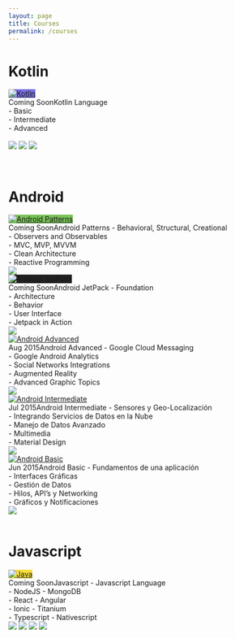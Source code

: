 ```yaml
---
layout: page
title: Courses
permalink: /courses
---
```


# Kotlin
<div class="box-course">
	<a href="../assets/courses/empty.svg" target="_blank">
	<img src="/assets/courses/empty.svg" alt="Kotlin" class="img-course" style="background-color: #7870E2"></a>	
	<div class="desc-course">
		<span class="title-course"><span class="year-app">Coming Soon</span>Kotlin Language</span>
			<br/>
			- Basic<br/>
			- Intermediate<br/>
			- Advanced<br/>
			<br/>
		<div class="course-links">
			<a href="https://github.com/tiveor/kotlin-basic" target="_blank"><img src="/assets/icons/github-logo.svg" class="img-course-link"/></a>
			<a href="https://github.com/tiveor/kotlin-intermediate" target="_blank"><img src="/assets/icons/github-logo.svg" class="img-course-link"/></a>
			<a href="https://github.com/tiveor/kotlin-advanced" target="_blank"><img src="/assets/icons/github-logo.svg" class="img-course-link"/></a>
		</div>
	</div>
</div>

<br/>

<!--
# iOS
<div class="box-course">
	<a href="../assets/courses/empty.svg" target="_blank">
	<img src="/assets/courses/empty.svg" alt="Web Basic" class="img-course" style="background-color: #313131"></a>	
	<div class="desc-course">
		<span class="title-course"><span class="year-app">Coming Soon</span>iOS</span>
			- Basic<br/>
			- Intermediate<br/>
			- Advanced<br/>
			- Patterns<br/>	
		<div class="course-links">
			<a href="https://github.com/tiveor/ios-basic" target="_blank"><img src="/assets/icons/github-logo.svg" class="img-course-link"/></a>
			<a href="https://github.com/tiveor/ios-intermediate" target="_blank"><img src="/assets/icons/github-logo.svg" class="img-course-link"/></a>
			<a href="https://github.com/tiveor/ios-advanced" target="_blank"><img src="/assets/icons/github-logo.svg" class="img-course-link"/></a>
		</div>
	</div>
</div>


<div class="box-course">
	<a href="../assets/courses/empty.svg" target="_blank">
	<img src="/assets/courses/empty.svg" alt="Swift Language" class="img-course" style="background-color: #F89E40"></a>	
	<div class="desc-course">
		<span class="title-course"><span class="year-app">Coming Soon</span>Swift Language</span>
			- Object Oriented<br/>
			- Functional Programming<br/>
			- Types<br/>			
			- iOS & Playground<br/>			
			<br/>
		<div class="course-links">
			<a href="https://github.com/tiveor/swift-basic" target="_blank"><img src="/assets/icons/github-logo.svg" class="img-course-link"/></a>
		</div>
	</div>
</div>

<br/>

# Ruby
<div class="box-course">
	<a href="../assets/courses/empty.svg" target="_blank">
	<img src="/assets/courses/empty.svg" alt="Ruby on Rails Basic" class="img-course" style="background-color: #F05336"></a>	
	<div class="desc-course">
		<span class="title-course"><span class="year-app">Coming Soon</span>Ruby on Rails</span>
			- Basic<br/>
			- Intermediate<br/>
			- Advanced<br/>
			- Patterns<br/>
			- Real World<br/>			
		<div class="course-links">
			<a href="https://github.com/tiveor/ror-basic" target="_blank"><img src="/assets/icons/github-logo.svg" class="img-course-link"/></a>
			<a href="https://github.com/tiveor/ror-intermediate" target="_blank"><img src="/assets/icons/github-logo.svg" class="img-course-link"/></a>
			<a href="https://github.com/tiveor/ror-advanced" target="_blank"><img src="/assets/icons/github-logo.svg" class="img-course-link"/></a>
		</div>
	</div>
</div>

<div class="box-course">
	<a href="../assets/courses/empty.svg" target="_blank">
	<img src="/assets/courses/empty.svg" alt="Web Basic" class="img-course" style="background-color: #F05336"></a>	
	<div class="desc-course">
		<span class="title-course"><span class="year-app">Coming Soon</span>Web Basic</span>
			- HTML - DOM <br/>
			- CSS - Sass - Less<br/>
			- Javascript - Angular - React <br/>
			- GUI Design<br/>
			- Material Design<br/>			
		<div class="course-links">
			<a href="https://github.com/tiveor/web-basic" target="_blank"><img src="/assets/icons/github-logo.svg" class="img-course-link"/></a>
		</div>
	</div>
</div>


<div class="box-course">
	<a href="../assets/courses/empty.svg" target="_blank">
	<img src="/assets/courses/empty.svg" alt="Ruby Language" class="img-course" style="background-color: #F05336"></a>	
	<div class="desc-course">
		<span class="title-course"><span class="year-app">Coming Soon</span>Ruby Language</span>
			- Fundamentals<br/>
			- Structure<br/>
			- Lambdas<br/>			
			- TDD & BDD<br/>			
			<br/>
		<div class="course-links">
			<a href="https://github.com/tiveor/ruby-basic" target="_blank"><img src="/assets/icons/github-logo.svg" class="img-course-link"/></a>
		</div>
	</div>
</div>
-->
<br/>

# Android
<div class="box-course">
	<a href="../assets/courses/empty.svg" target="_blank">
	<img src="/assets/courses/empty.svg" alt="Android Patterns" class="img-course" style="background-color: #78C257"/></a>	
	<div class="desc-course">
		<span class="title-course"><span class="year-app">Coming Soon</span>Android Patterns</span>
			- Behavioral, Structural, Creational<br/>
			- Observers and Observables<br/>
			- MVC, MVP, MVVM<br/>
			- Clean Architecture<br/>
			- Reactive Programming<br/>			
		<div class="course-links">
			<a href="https://github.com/tiveor/android-design-patterns" target="_blank"><img src="/assets/icons/github-logo.svg" class="img-course-link"/></a>
		</div>
	</div>
</div>


<div class="box-course">
	<a href="../assets/courses/android-jetpack.svg" target="_blank">
	<img src="/assets/courses/android-jetpack.svg" alt="Android JetPack" class="img-course" style="background-color: #222"/></a>	
	<div class="desc-course">
		<span class="title-course"><span class="year-app">Coming Soon</span>Android JetPack</span>
			- Foundation<br/>
			- Architecture<br/>
			- Behavior<br/>
			- User Interface<br/>
			- Jetpack in Action<br/>
		<div class="course-links">
			<a href="https://github.com/tiveor/android-jetpack" target="_blank"><img src="/assets/icons/github-logo.svg" class="img-course-link"/></a>
		</div>
	</div>
</div>

<div class="box-course">
	<a href="../assets/courses/android-advanced.jpg" target="_blank">
	<img src="/assets/courses/android-advanced.jpg" alt="Android Advanced" class="img-course"/></a>	
	<div class="desc-course">
		<span class="title-course"><span class="year-app">Aug 2015</span>Android Advanced</span>
			- Google Cloud Messaging<br/>
			- Google Android Analytics<br/>
			- Social Networks Integrations<br/>
			- Augmented Reality<br/>
			- Advanced Graphic Topics<br/>
		<div class="course-links">
			<a href="https://github.com/tiveor/android-advanced" target="_blank"><img src="/assets/icons/github-logo.svg" class="img-course-link"/></a>
		</div>
	</div>
</div>

<div class="box-course">
	<a href="../assets/courses/android-intermediate.jpg" target="_blank">
	<img src="/assets/courses/android-intermediate.jpg" alt="Android Intermediate" class="img-course"/></a>	
	<div class="desc-course">
		<span class="title-course"><span class="year-app">Jul 2015</span>Android Intermediate</span>
		- Sensores y Geo-Localizaci&oacute;n<br/>
		- Integrando Servicios de Datos en la Nube<br/>
		- Manejo de Datos Avanzado<br/>
		- Multimedia<br/>
		- Material Design<br/>
		<div class="course-links">
			<a href="https://github.com/tiveor/android-intermediate" target="_blank"><img src="/assets/icons/github-logo.svg" class="img-course-link"/></a>
		</div>
	</div>
</div>

<div class="box-course">
	<a href="../assets/courses/android-basic.jpg" target="_blank">
	<img src="/assets/courses/android-basic.jpg" alt="Android Basic" class="img-course"/></a>	
	<div class="desc-course">
		<span class="title-course"><span class="year-app">Jun 2015</span>Android Basic</span>
		- Fundamentos de una aplicaci&oacute;n<br/>
		- Interfaces Gráficas<br/>
		- Gestión de Datos<br/>
		- Hilos, API’s y Networking<br/>
		- Gráficos y Notificaciones<br/>
		<div class="course-links">
			<a href="https://github.com/tiveor/android-basic" target="_blank"><img src="/assets/icons/github-logo.svg" class="img-course-link"/></a>
		</div>
	</div>
</div>

<br/>

# Javascript
<div class="box-course">
	<a href="../assets/courses/empty.svg" target="_blank">
	<img src="/assets/courses/empty.svg" alt="Java" class="img-course" style="background-color: #F8DC3A"></a>
	<div class="desc-course">
		<span class="title-course"><span class="year-app">Coming Soon</span>Javascript</span>
		- Javascript Language<br/>
		- NodeJS - MongoDB<br/>
		- React - Angular<br/>
		- Ionic - Titanium<br/>
		- Typescript - Nativescript<br/>
		<div class="course-links">
			<a href="https://github.com/tiveor/javascript-basic" target="_blank"><img src="/assets/icons/github-logo.svg" class="img-course-link"/></a>
			<a href="https://github.com/tiveor/angularjs-basic" target="_blank"><img src="/assets/icons/github-logo.svg" class="img-course-link"/></a>
			<a href="https://github.com/tiveor/reactjs-basic" target="_blank"><img src="/assets/icons/github-logo.svg" class="img-course-link"/></a>
			<a href="https://github.com/tiveor/ionic-basic" target="_blank"><img src="/assets/icons/github-logo.svg" class="img-course-link"/></a>
		</div>
	</div>
</div>

<!-- 
<br/>

# Java
<div class="box-course">
	<a href="../assets/courses/empty.svg" target="_blank">
	<img src="/assets/courses/empty.svg" alt="Java" class="img-course" style="background-color: #3171C2"></a>
	<div class="desc-course">
		<span class="title-course"><span class="year-app">Sep 2015</span>Java Language</span>
		<br/>
		- Basic<br/>
		- Intermediate<br/>
		- Advanced<br/>
		- Design Patterns<br/>
		<div class="course-links">
			<a href="https://github.com/tiveor/java-basic" target="_blank"><img src="/assets/icons/github-logo.svg" class="img-course-link"/></a>
			<a href="https://github.com/tiveor/java-intermediate" target="_blank"><img src="/assets/icons/github-logo.svg" class="img-course-link"/></a>
			<a href="https://github.com/tiveor/java-advanced" target="_blank"><img src="/assets/icons/github-logo.svg" class="img-course-link"/></a>
			<a href="https://github.com/tiveor/java-design-patterns" target="_blank"><img src="/assets/icons/github-logo.svg" class="img-course-link"/></a>
		</div>
	</div>
</div>

-->